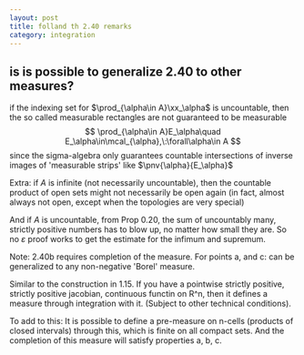 ```yaml
---
layout: post
title: folland th 2.40 remarks
category: integration
---
```

## is is possible to generalize 2.40 to other measures?

if the indexing set for $\prod_{\alpha\in A}\xx_\alpha$ is uncountable, then the so called measurable rectangles are not guaranteed to be measurable
$$
\prod_{\alpha\in A}E_\alpha\quad E_\alpha\in\mcal_{\alpha},\:\forall\alpha\in A
$$
since the sigma-algebra only guarantees countable intersections of inverse images of 'measurable strips' like $\pnv{\alpha}{E_\alpha}$

Extra: if $A$ is infinite (not necessarily uncountable), then the countable product of open sets might not necessarily be open again (in fact, almost always not open, except when the topologies are very special)

And if $A$ is uncountable, from Prop 0.20, the sum of uncountably many, strictly positive numbers has to blow up, no matter how small they are. So no $\varepsilon$ proof works to get the estimate for the infimum and supremum.

Note: 2.40b requires completion of the measure.
For points a, and c: can be generalized to any non-negative 'Borel' measure.

Similar to the construction in 1.15.
If you have a pointwise strictly positive, strictly positive jacobian, continuous functin on R^n, then it defines a measure through integration with it. (Subject to other technical conditions).

To add to this: 
It is possible to define a pre-measure on n-cells (products of closed intervals) through this, which is finite on all compact sets. And the completion of this measure will satisfy properties a, b, c.
